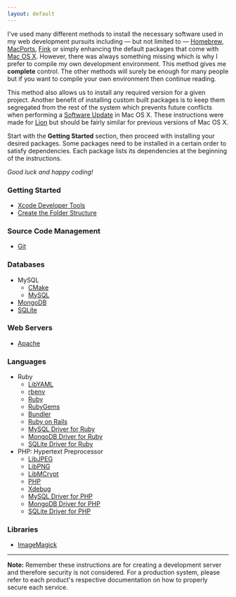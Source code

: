 ```yaml
---
layout: default
---
```


I've used many different methods to install the necessary software used in my web development pursuits including — but not limited to — [Homebrew](http://mxcl.github.com/homebrew/), [MacPorts](http://www.macports.org/), [Fink](http://www.finkproject.org/) or simply enhancing the default packages that come with [Mac OS X](http://www.apple.com/macosx/). However, there was always something missing which is why I prefer to compile my own development environment. This method gives me **complete** control. The other methods will surely be enough for many people but if you want to compile your own environment then continue reading.

This method also allows us to install any required version for a given project. Another benefit of installing custom built packages is to keep them segregated from the rest of the system which prevents future conflicts when performing a [Software Update](http://www.apple.com/softwareupdate/) in Mac OS X. These instructions were made for [Lion](http://en.wikipedia.org/wiki/Mac_OS_X_Lion) but should be fairly similar for previous versions of Mac OS X.

Start with the **Getting Started** section, then proceed with installing your desired packages. Some packages need to be installed in a certain order to satisfy dependencies. Each package lists its dependencies at the beginning of the instructions.

*Good luck and happy coding!*

### Getting Started

- [Xcode Developer Tools](started-xcode.html)
- [Create the Folder Structure](started-folders.html)

### Source Code Management

- [Git](git.html)

### Databases

- MySQL
	- [CMake](mysql-cmake.html)
	- [MySQL](mysql.html)
- [MongoDB](mongodb.html)
- [SQLite](sqlite.html)

### Web Servers

- [Apache](apache.html)

### Languages

- Ruby
	- [LibYAML](ruby-libyaml.html)
	- [rbenv](ruby-rbenv.html)
	- [Ruby](ruby.html)
	- [RubyGems](ruby-gems.html)
	- [Bundler](ruby-bundler.html)
	- [Ruby on Rails](ruby-rails.html)
	- [MySQL Driver for Ruby](ruby-mysql.html)
	- [MongoDB Driver for Ruby](ruby-mongodb.html)
	- [SQLite Driver for Ruby](ruby-sqlite.html)
- PHP: Hypertext Preprocessor
	- [LibJPEG](php-libjpeg.html)
	- [LibPNG](php-libpng.html)
	- [LibMCrypt](php-libmcrypt.html)
	- [PHP](php.html)
	- [Xdebug](php-xdebug.html)
	- [MySQL Driver for PHP](php-mysql.html)
	- [MongoDB Driver for PHP](php-mongodb.html)
	- [SQLite Driver for PHP](php-sqlite.html)

### Libraries

- [ImageMagick](imagemagick.html)

---
**Note:** Remember these instructions are for creating a development server and therefore security is not considered. For a production system, please refer to each product's respective documentation on how to properly secure each service.
